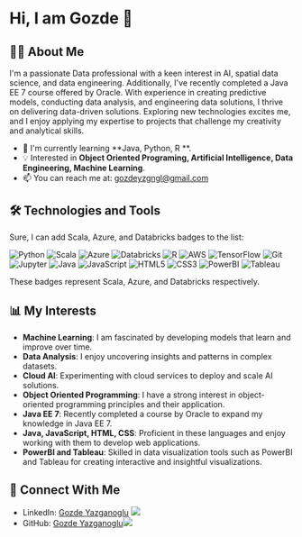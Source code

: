 # Hi, I am Gozde 👋

## 👩‍💻 About Me

I'm a passionate Data professional with a keen interest in AI, spatial data science, and data engineering. Additionally, I've recently completed a Java EE 7 course offered by Oracle. With experience in creating predictive models, conducting data analysis, and engineering data solutions, I thrive on delivering data-driven solutions. Exploring new technologies excites me, and I enjoy applying my expertise to projects that challenge my creativity and analytical skills.


- 🌱 I'm currently learning **Java, Python, R **.
- 💡 Interested in **Object Oriented Programing, Artificial Intelligence, Data Engineering, Machine Learning**.
- 📫 You can reach me at: gozdeyzgngl@gmail.com


## 🛠 Technologies and Tools
Sure, I can add Scala, Azure, and Databricks badges to the list:

![Python](https://img.shields.io/badge/-Python-3776AB?style=flat-square&logo=Python&logoColor=white)
![Scala](https://img.shields.io/badge/-Scala-DC322F?style=flat-square&logo=Scala&logoColor=white)
![Azure](https://img.shields.io/badge/-Azure-0089D6?style=flat-square&logo=Microsoft-Azure&logoColor=white)
![Databricks](https://img.shields.io/badge/-Databricks-FF6C16?style=flat-square&logo=Databricks&logoColor=white)
![R](https://img.shields.io/badge/-R-276DC3?style=flat-square&logo=R&logoColor=white)
![AWS](https://img.shields.io/badge/-AWS-232F3E?style=flat-square&logo=amazon-aws&logoColor=white)
![TensorFlow](https://img.shields.io/badge/-TensorFlow-FF6F00?style=flat-square&logo=TensorFlow&logoColor=white)
![Git](https://img.shields.io/badge/-Git-F05032?style=flat-square&logo=git&logoColor=white)
![Jupyter](https://img.shields.io/badge/-Jupyter-F37626?style=flat-square&logo=Jupyter&logoColor=white)
![Java](https://img.shields.io/badge/-Java-007396?style=flat-square&logo=Java&logoColor=white)
![JavaScript](https://img.shields.io/badge/-JavaScript-F7DF1E?style=flat-square&logo=JavaScript&logoColor=black)
![HTML5](https://img.shields.io/badge/-HTML5-E34F26?style=flat-square&logo=HTML5&logoColor=white)
![CSS3](https://img.shields.io/badge/-CSS3-1572B6?style=flat-square&logo=CSS3&logoColor=white)
![PowerBI](https://img.shields.io/badge/-PowerBI-F2C811?style=flat-square&logo=PowerBI&logoColor=black)
![Tableau](https://img.shields.io/badge/-Tableau-E97627?style=flat-square&logo=Tableau&logoColor=white)


These badges represent Scala, Azure, and Databricks respectively.


## 📊 My Interests

- **Machine Learning**: I am fascinated by developing models that learn and improve over time.
- **Data Analysis**: I enjoy uncovering insights and patterns in complex datasets.
- **Cloud AI**: Experimenting with cloud services to deploy and scale AI solutions.
- **Object Oriented Programming**: I have a strong interest in object-oriented programming principles and their application.
- **Java EE 7**: Recently completed a course by Oracle to expand my knowledge in Java EE 7.
- **Java, JavaScript, HTML, CSS**: Proficient in these languages and enjoy working with them to develop web applications.
- **PowerBI and Tableau**: Skilled in data visualization tools such as PowerBI and Tableau for creating interactive and insightful visualizations.

## 🤝 Connect With Me

- LinkedIn: [Gozde Yazganoglu](https://www.linkedin.com/in/gozde-yazganoglu/)
[![](https://img.shields.io/badge/LinkedIn-Follow%20me-blue?style=flat&logo=linkedin&link=https://linkedin.com/in/yourprofile)](https://www.linkedin.com/in/gozde-yazganoglu/)
- GitHub: [Gozde Yazganoglu](https://github.com/gozdeydd)[![](https://img.shields.io/github/followers/YourUsername?label=Follow&style=social)](https://github.com/gozdeydd)

<!--
**gozdeydd/gozdeydd** is a ✨ _special_ ✨ repository because its `README.md` (this file) appears on your GitHub profile.

Here are some ideas to get you started:

- 🔭 I’m currently working on ...
- 🌱 I’m currently learning ...
- 👯 I’m looking to collaborate on ...
- 🤔 I’m looking for help with ...
- 💬 Ask me about ...
- 📫 How to reach me: ...
- 😄 Pronouns: ...
- ⚡ Fun fact: ...
-->
